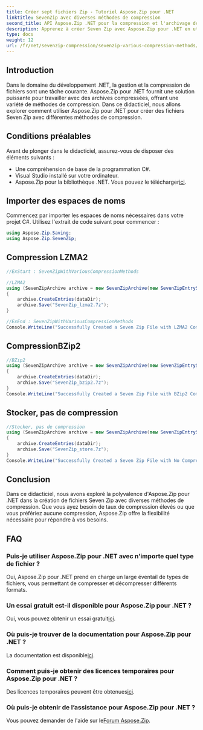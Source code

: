 ```yaml
---
title: Créer sept fichiers Zip - Tutoriel Aspose.Zip pour .NET
linktitle: SevenZip avec diverses méthodes de compression
second_title: API Aspose.Zip .NET pour la compression et l'archivage de fichiers
description: Apprenez à créer Seven Zip avec Aspose.Zip pour .NET en utilisant différentes méthodes de compression. Étapes simples pour LZMA2, BZip2 et Store (pas de compression).
type: docs
weight: 12
url: /fr/net/sevenzip-compression/sevenzip-various-compression-methods/
---
```


## Introduction

Dans le domaine du développement .NET, la gestion et la compression de fichiers sont une tâche courante. Aspose.Zip pour .NET fournit une solution puissante pour travailler avec des archives compressées, offrant une variété de méthodes de compression. Dans ce didacticiel, nous allons explorer comment utiliser Aspose.Zip pour .NET pour créer des fichiers Seven Zip avec différentes méthodes de compression.

## Conditions préalables

Avant de plonger dans le didacticiel, assurez-vous de disposer des éléments suivants :

- Une compréhension de base de la programmation C#.
- Visual Studio installé sur votre ordinateur.
-  Aspose.Zip pour la bibliothèque .NET. Vous pouvez le télécharger[ici](https://releases.aspose.com/zip/net/).

## Importer des espaces de noms

Commencez par importer les espaces de noms nécessaires dans votre projet C#. Utilisez l'extrait de code suivant pour commencer :

```csharp
using Aspose.Zip.Saving;
using Aspose.Zip.SevenZip;
```

## Compression LZMA2

```csharp
//ExStart : SevenZipWithVariousCompressionMethods

//LZMA2
using (SevenZipArchive archive = new SevenZipArchive(new SevenZipEntrySettings(new SevenZipLZMA2CompressionSettings())))
{
    archive.CreateEntries(dataDir);
    archive.Save("SevenZip_lzma2.7z");
}

//ExEnd : SevenZipWithVariousCompressionMethods
Console.WriteLine("Successfully Created a Seven Zip File with LZMA2 Compression");
```

## CompressionBZip2

```csharp
//BZip2
using (SevenZipArchive archive = new SevenZipArchive(new SevenZipEntrySettings(new SevenZipBZip2CompressionSettings())))
{
    archive.CreateEntries(dataDir);
    archive.Save("SevenZip_bzip2.7z");
}
Console.WriteLine("Successfully Created a Seven Zip File with BZip2 Compression");
```

## Stocker, pas de compression

```csharp
//Stocker, pas de compression
using (SevenZipArchive archive = new SevenZipArchive(new SevenZipEntrySettings(new SevenZipStoreCompressionSettings())))
{
    archive.CreateEntries(dataDir);
    archive.Save("SevenZip_store.7z");
}
Console.WriteLine("Successfully Created a Seven Zip File with No Compression (Store)");
```

## Conclusion

Dans ce didacticiel, nous avons exploré la polyvalence d'Aspose.Zip pour .NET dans la création de fichiers Seven Zip avec diverses méthodes de compression. Que vous ayez besoin de taux de compression élevés ou que vous préfériez aucune compression, Aspose.Zip offre la flexibilité nécessaire pour répondre à vos besoins.

## FAQ

### Puis-je utiliser Aspose.Zip pour .NET avec n’importe quel type de fichier ?
Oui, Aspose.Zip pour .NET prend en charge un large éventail de types de fichiers, vous permettant de compresser et décompresser différents formats.

### Un essai gratuit est-il disponible pour Aspose.Zip pour .NET ?
 Oui, vous pouvez obtenir un essai gratuit[ici](https://releases.aspose.com/).

### Où puis-je trouver de la documentation pour Aspose.Zip pour .NET ?
 La documentation est disponible[ici](https://reference.aspose.com/zip/net/).

### Comment puis-je obtenir des licences temporaires pour Aspose.Zip pour .NET ?
 Des licences temporaires peuvent être obtenues[ici](https://purchase.aspose.com/temporary-license/).

### Où puis-je obtenir de l’assistance pour Aspose.Zip pour .NET ?
 Vous pouvez demander de l'aide sur le[Forum Aspose.Zip](https://forum.aspose.com/c/zip/37).
